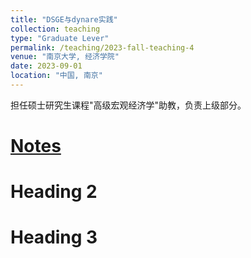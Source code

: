 ```yaml
---
title: "DSGE与dynare实践"
collection: teaching
type: "Graduate Lever"
permalink: /teaching/2023-fall-teaching-4
venue: "南京大学, 经济学院"
date: 2023-09-01
location: "中国, 南京"
---
```


担任硕士研究生课程"高级宏观经济学"助教，负责上级部分。

[Notes](https://dali-fu.github.io/files/Lecture/out/elegantbook-cn.pdf)
======

Heading 2
======

Heading 3
======
